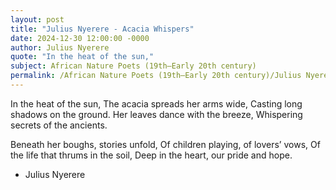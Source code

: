 ```yaml
---
layout: post
title: "Julius Nyerere - Acacia Whispers"
date: 2024-12-30 12:00:00 -0000
author: Julius Nyerere
quote: "In the heat of the sun,"
subject: African Nature Poets (19th–Early 20th century)
permalink: /African Nature Poets (19th–Early 20th century)/Julius Nyerere/Julius Nyerere - Acacia Whispers
---
```


In the heat of the sun,
The acacia spreads her arms wide,
Casting long shadows on the ground.
Her leaves dance with the breeze,
Whispering secrets of the ancients.

Beneath her boughs, stories unfold,
Of children playing, of lovers’ vows,
Of the life that thrums in the soil,
Deep in the heart, our pride and hope.


- Julius Nyerere
